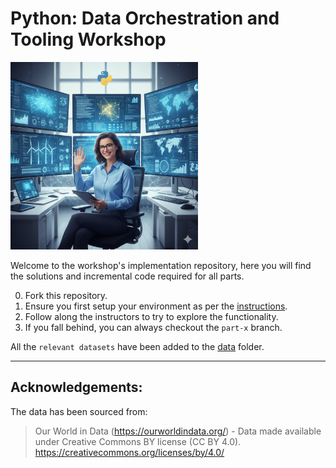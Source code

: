 # Python: Data Orchestration and Tooling Workshop

<img src="images/maria-hi.png" alt="Description" width="300px">

Welcome to the workshop's implementation repository, here you will find the solutions and incremental code required for all parts.

0. Fork this repository.
1. Ensure you first setup your environment as per the [instructions](https://jaragont.github.io/orchestration-workshop/pages/env-setup/).
2. Follow along the instructors to try to explore the functionality.
3. If you fall behind, you can always checkout the `part-x` branch.


All the `relevant datasets` have been added to the [data](data/) folder.

---

## Acknowledgements:

The data has been sourced from:

> Our World in Data (https://ourworldindata.org/) - Data made available under Creative Commons BY license (CC BY 4.0). https://creativecommons.org/licenses/by/4.0/
